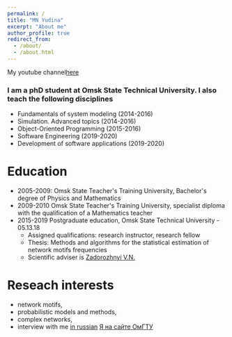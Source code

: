 ```yaml
---
permalink: /
title: "MN Yudina"
excerpt: "About me"
author_profile: true
redirect_from: 
  - /about/
  - /about.html
---
```


My youtube channel[here](https://www.youtube.com/channel/UCse94379EWfi78PC2w6297w)


### I am a phD student at Omsk State Technical University. I also teach the following disciplines
* Fundamentals of system modeling (2014-2016)
* Simulation. Advanced topics (2014-2016)
* Object-Oriented Programming (2015-2016)
* Software Engineering (2019-2020)
* Development of software applications (2019-2020) 

Education
======
* 2005-2009: Omsk State Teacher's Training University, Bachelor's degree of Physics and Mathematics
* 2009-2010 Omsk State Teacher's Training University, specialist diploma with the qualification of a Mathematics teacher
* 2015-2019 Postgraduate education, Omsk State Technical University - 05.13.18
   * Assigned qualifications: research instructor, research fellow
   * Thesis:  Methods and algorithms for the statistical estimation of network motifs frequencies
   * Scientific adviser is [Zadorozhnyi V.N.](https://omgtu.ru/ecab/persons/?f=550)

Reseach interests
======
* network motifs,
* probabilistic models and methods,
* complex networks,
* interview with me [in russian](https://omgtu.ru/general_information/news/?ELEMENT_ID=48903)
[Я на сайте ОмГТУ](https://omgtu.ru/ecab/persons/index.php?f=2191)

